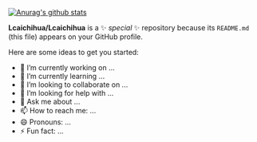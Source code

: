 
[![Anurag's github stats](https://github-readme-stats.vercel.app/api?username=Lcaichihua&hide=contribs,prs&show_icons=true?theme=tokyonight)](https://github.com/Lcaichihua)


**Lcaichihua/Lcaichihua** is a ✨ _special_ ✨ repository because its `README.md` (this file) appears on your GitHub profile.




Here are some ideas to get you started:

- 🔭 I’m currently working on ...
- 🌱 I’m currently learning ...
- 👯 I’m looking to collaborate on ...
- 🤔 I’m looking for help with ...
- 💬 Ask me about ...
- 📫 How to reach me: ...
- 😄 Pronouns: ...
- ⚡ Fun fact: ...


